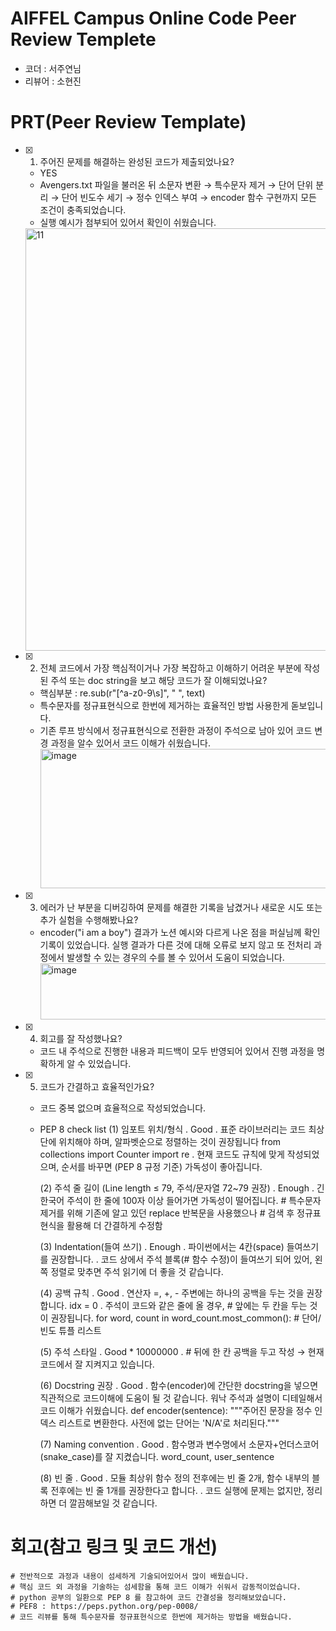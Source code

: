 # AIFFEL Campus Online Code Peer Review Templete
- 코더 : 서주연님
- 리뷰어 : 소현진

# PRT(Peer Review Template)
- [X]  1. 주어진 문제를 해결하는 완성된 코드가 제출되었나요?
    -  YES 
    -  Avengers.txt 파일을 불러온 뒤 소문자 변환 → 특수문자 제거 → 단어 단위 분리
       → 단어 빈도수 세기 → 정수 인덱스 부여 → encoder 함수 구현까지 모든 조건이 
       충족되었습니다.
    -  실행 예시가 첨부되어 있어서 확인이 쉬웠습니다. 
     <img width="687" height="676" alt="11" src="https://github.com/user-attachments/assets/d4638413-b758-4ada-bdfb-9c4f5c776b64" />

- [X]  2. 전체 코드에서 가장 핵심적이거나 가장 복잡하고 이해하기 어려운 
          부분에 작성된 주석 또는 doc string을 보고 해당 코드가 잘 이해되었나요?
    - 핵심부분 : re.sub(r"[^a-z0-9\s]", " ", text) 
    - 특수문자를 정규표현식으로 한번에 제거하는 효율적인 방법 사용한게 돋보입니다.
    - 기존 루프 방식에서 정규표현식으로 전환한 과정이 주석으로 남아 있어
      코드 변경 과정을 알수 있어서 코드 이해가 쉬웠습니다.
      <img width="566" height="223" alt="image" src="https://github.com/user-attachments/assets/e4f7292d-72a2-490c-a655-74147756da1c" />

- [X] 3. 에러가 난 부분을 디버깅하여 문제를 해결한 기록을 남겼거나
         새로운 시도 또는 추가 실험을 수행해봤나요?
    - encoder("i am a boy") 결과가 노션 예시와 다르게 나온 점을
      퍼실님께 확인 기록이 있었습니다. 실행 결과가 다른 것에 대해 오류로 보지
      않고 또 전처리 과정에서 발생할 수 있는 경우의 수를 볼 수 있어서 도움이 되었습니다.
      <img width="806" height="90" alt="image" src="https://github.com/user-attachments/assets/fd1482c6-7465-45f6-ab75-af1248359dce" />
        
- [X]  4. 회고를 잘 작성했나요?
    - 코드 내 주석으로 진행한 내용과 피드백이 모두 반영되어 있어서
      진행 과정을 명확하게 알 수 있었습니다.
        
- [X]  5. 코드가 간결하고 효율적인가요?
    - 코드 중복 없으며 효율적으로 작성되었습니다.
    - PEP 8 check list
      (1) 임포트 위치/형식
          . Good
          . 표준 라이브러리는 코드 최상단에 위치해야 하며, 알파벳순으로 정렬하는 것이 권장됩니다
            from collections import Counter
            import re
          . 현재 코드도 규칙에 맞게 작성되었으며, 순서를 바꾸면 (PEP 8 규정 기준) 가독성이 좋아집니다.
    
      (2) 주석 줄 길이 (Line length ≤ 79, 주석/문자열 72~79 권장)
          . Enough
          . 긴 한국어 주석이 한 줄에 100자 이상 들어가면 가독성이 떨어집니다.
            # 특수문자 제거를 위해 기존에 알고 있던 replace 반복문을 사용했으나
            # 검색 후 정규표현식을 활용해 더 간결하게 수정함
     
      (3) Indentation(들여 쓰기)
          . Enough
          . 파이썬에서는 4칸(space) 들여쓰기를 권장합니다.
          . 코드 상에서 주석 블록(# 함수 수정)이 들여쓰기 되어 있어,
            왼쪽 정렬로 맞추면 주석 읽기에 더 좋을 것 같습니다.

      (4) 공백 규칙
          . Good
          . 연산자 =, +, - 주변에는 하나의 공백을 두는 것을 권장합니다.
            idx = 0
          . 주석이 코드와 같은 줄에 올 경우, # 앞에는 두 칸을 두는 것이 권장됩니다.
            for word, count in word_count.most_common():  # 단어/빈도 튜플 리스트

      (5) 주석 스타일
          . Good * 10000000
          . # 뒤에 한 칸 공백을 두고 작성 → 현재 코드에서 잘 지켜지고 있습니다.
          
      (6) Docstring 권장
          . Good
          . 함수(encoder)에 간단한 docstring을 넣으면 직관적으로 코드이해에 도움이 될 것 같습니다.
            워낙 주석과 설명이 디테일해서 코드 이해가 쉬웠습니다. 
             def encoder(sentence):
                 """주어진 문장을 정수 인덱스 리스트로 변환한다. 
                 사전에 없는 단어는 'N/A'로 처리된다."""

      (7) Naming convention
          . Good
          . 함수명과 변수명에서 소문자+언더스코어(snake_case)를 잘 지켰습니다.
              word_count, user_sentence

      (8) 빈 줄
          . Good
          . 모듈 최상위 함수 정의 전후에는 빈 줄 2개, 함수 내부의 블록 전후에는 빈 줄 1개를 권장한다고 합니다.
          . 코드 실행에 문제는 없지만, 정리하면 더 깔끔해보일 것 같습니다.      
         
# 회고(참고 링크 및 코드 개선)
```
# 전반적으로 과정과 내용이 섬세하게 기술되어있어서 많이 배웠습니다.
# 핵심 코드 외 과정을 기술하는 섬세함을 통해 코드 이해가 쉬워서 감동적이었습니다.
# python 공부의 일환으로 PEP 8 를 참고하여 코드 간결성을 정리해보았습니다.
# PEF8 : https://peps.python.org/pep-0008/
# 코드 리뷰를 통해 특수문자를 정규표현식으로 한번에 제거하는 방법을 배웠습니다.
```
